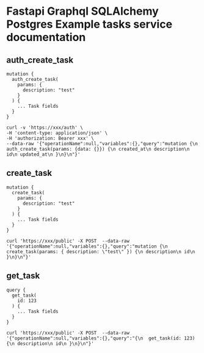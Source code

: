 # Fastapi Graphql SQLAlchemy Postgres Example tasks service documentation

## auth_create_task

    mutation {
      auth_create_task(
        params: {
          description: "test"
        }
      ) {
        ... Task fields
      }
    }

    curl -v 'https://xxx/auth' \
    -H 'content-type: application/json' \
    -H 'authorization: Bearer xxx' \
    --data-raw '{"operationName":null,"variables":{},"query":"mutation {\n auth_create_task(params: {data: {}}) {\n created_at\n description\n id\n updated_at\n }\n}\n"}'

## create_task

    mutation {
      create_task(
        params: {
          description: "test"
        }
      ) {
        ... Task fields
      }
    }

    curl 'https://xxx/public' -X POST  --data-raw '{"operationName":null,"variables":{},"query":"mutation {\n  create_task(params: { description: \"test\" }) {\n description\n id\n }\n}\n"}'

## get_task

    query {
      get_task(
        id: 123
      ) {
        ... Task fields
      }
    }

    curl 'https://xxx/public' -X POST  --data-raw '{"operationName":null,"variables":{},"query":"{\n  get_task(id: 123) {\n description\n id\n }\n}\n"}'
